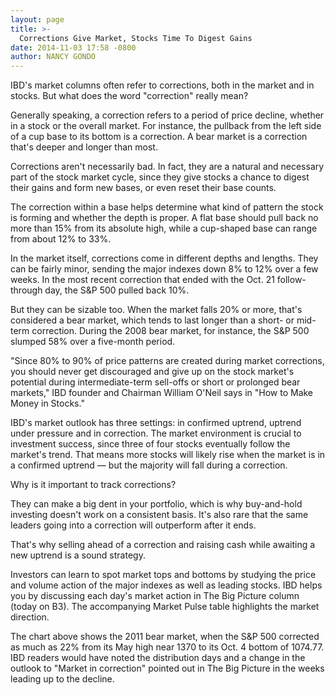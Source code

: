 ```yaml
---
layout: page
title: >-
  Corrections Give Market, Stocks Time To Digest Gains
date: 2014-11-03 17:58 -0800
author: NANCY GONDO
---
```





IBD's market columns often refer to corrections, both in the market and in stocks. But what does the word "correction" really mean?

  

Generally speaking, a correction refers to a period of price decline, whether in a stock or the overall market. For instance, the pullback from the left side of a cup base to its bottom is a correction. A bear market is a correction that's deeper and longer than most.

  

Corrections aren't necessarily bad. In fact, they are a natural and necessary part of the stock market cycle, since they give stocks a chance to digest their gains and form new bases, or even reset their base counts.

  

The correction within a base helps determine what kind of pattern the stock is forming and whether the depth is proper. A flat base should pull back no more than 15% from its absolute high, while a cup-shaped base can range from about 12% to 33%.

  

In the market itself, corrections come in different depths and lengths. They can be fairly minor, sending the major indexes down 8% to 12% over a few weeks. In the most recent correction that ended with the Oct. 21 follow-through day, the S&P 500 pulled back 10%.

  

But they can be sizable too. When the market falls 20% or more, that's considered a bear market, which tends to last longer than a short- or mid-term correction. During the 2008 bear market, for instance, the S&P 500 slumped 58% over a five-month period.

  

"Since 80% to 90% of price patterns are created during market corrections, you should never get discouraged and give up on the stock market's potential during intermediate-term sell-offs or short or prolonged bear markets," IBD founder and Chairman William O'Neil says in "How to Make Money in Stocks."

  

IBD's market outlook has three settings: in confirmed uptrend, uptrend under pressure and in correction. The market environment is crucial to investment success, since three of four stocks eventually follow the market's trend. That means more stocks will likely rise when the market is in a confirmed uptrend — but the majority will fall during a correction.

  

Why is it important to track corrections?

  

They can make a big dent in your portfolio, which is why buy-and-hold investing doesn't work on a consistent basis. It's also rare that the same leaders going into a correction will outperform after it ends.

  

That's why selling ahead of a correction and raising cash while awaiting a new uptrend is a sound strategy.

  

Investors can learn to spot market tops and bottoms by studying the price and volume action of the major indexes as well as leading stocks. IBD helps you by discussing each day's market action in The Big Picture column (today on B3). The accompanying Market Pulse table highlights the market direction.

  

The chart above shows the 2011 bear market, when the S&P 500 corrected as much as 22% from its May high near 1370 to its Oct. 4 bottom of 1074.77. IBD readers would have noted the distribution days and a change in the outlook to "Market in correction" pointed out in The Big Picture in the weeks leading up to the decline.




